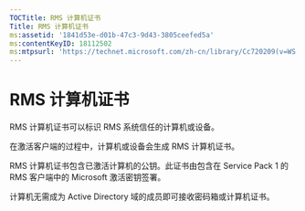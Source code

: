 ```yaml
---
TOCTitle: RMS 计算机证书
Title: RMS 计算机证书
ms:assetid: '1841d53e-d01b-47c3-9d43-3805ceefed5a'
ms:contentKeyID: 18112502
ms:mtpsurl: 'https://technet.microsoft.com/zh-cn/library/Cc720209(v=WS.10)'
---
```


RMS 计算机证书
==============

RMS 计算机证书可以标识 RMS 系统信任的计算机或设备。

在激活客户端的过程中，计算机或设备会生成 RMS 计算机证书。

RMS 计算机证书包含已激活计算机的公钥。此证书由包含在 Service Pack 1 的 RMS 客户端中的 Microsoft 激活密钥签署。

计算机无需成为 Active Directory 域的成员即可接收密码箱或计算机证书。
